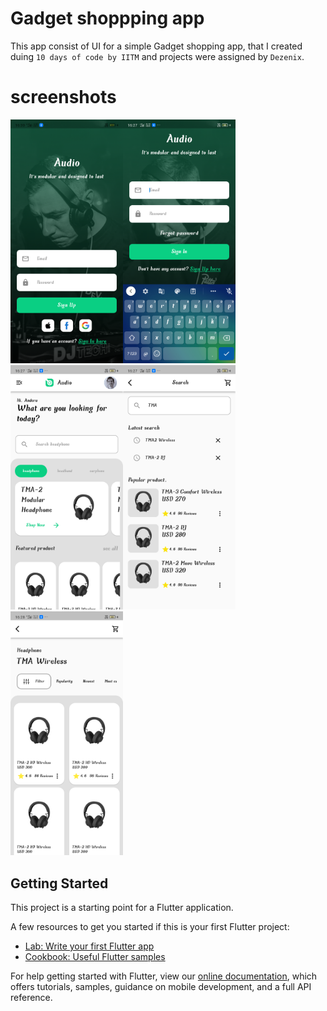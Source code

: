 # Gadget shoppping app

This app consist of UI for a simple Gadget shopping app, that I created duing `10 days of code by IITM` and projects were assigned by `Dezenix`.

# screenshots
<img src="screenshots/gadgetShopping5.png" width="180"/><img src="screenshots/gadgetShopping4.png" width="180"/><img src="screenshots/gadgetShopping3.png" width="180"/><img src="screenshots/gadgetShopping2.png" width="180"/><img src="screenshots/gadgetShopping1.png" width="180"/>

## Getting Started

This project is a starting point for a Flutter application.

A few resources to get you started if this is your first Flutter project:

- [Lab: Write your first Flutter app](https://flutter.dev/docs/get-started/codelab)
- [Cookbook: Useful Flutter samples](https://flutter.dev/docs/cookbook)

For help getting started with Flutter, view our
[online documentation](https://flutter.dev/docs), which offers tutorials,
samples, guidance on mobile development, and a full API reference.
